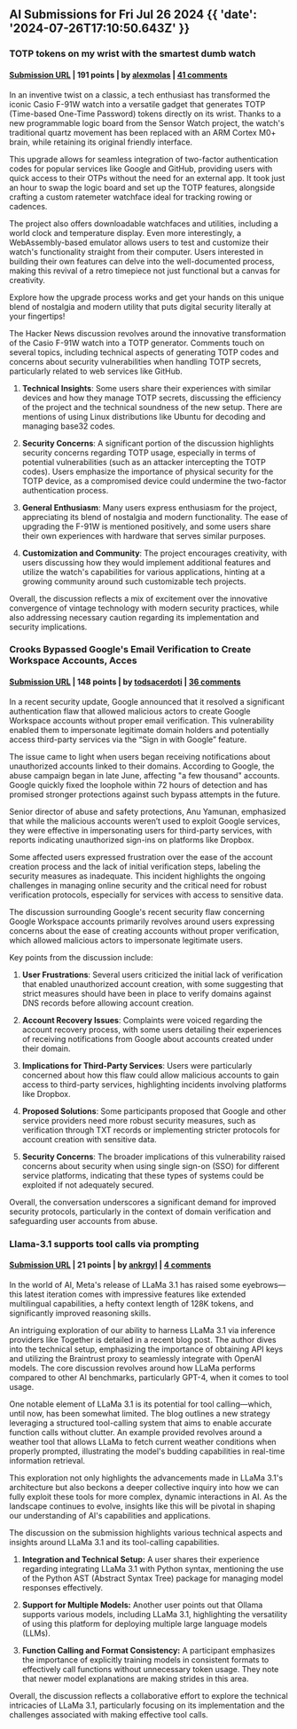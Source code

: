 ## AI Submissions for Fri Jul 26 2024 {{ 'date': '2024-07-26T17:10:50.643Z' }}

### TOTP tokens on my wrist with the smartest dumb watch

#### [Submission URL](https://blog.singleton.io/posts/2022-10-17-otp-on-wrist/) | 191 points | by [alexmolas](https://news.ycombinator.com/user?id=alexmolas) | [41 comments](https://news.ycombinator.com/item?id=41081435)

In an inventive twist on a classic, a tech enthusiast has transformed the iconic Casio F-91W watch into a versatile gadget that generates TOTP (Time-based One-Time Password) tokens directly on its wrist. Thanks to a new programmable logic board from the Sensor Watch project, the watch's traditional quartz movement has been replaced with an ARM Cortex M0+ brain, while retaining its original friendly interface.

This upgrade allows for seamless integration of two-factor authentication codes for popular services like Google and GitHub, providing users with quick access to their OTPs without the need for an external app. It took just an hour to swap the logic board and set up the TOTP features, alongside crafting a custom ratemeter watchface ideal for tracking rowing or cadences.

The project also offers downloadable watchfaces and utilities, including a world clock and temperature display. Even more interestingly, a WebAssembly-based emulator allows users to test and customize their watch's functionality straight from their computer. Users interested in building their own features can delve into the well-documented process, making this revival of a retro timepiece not just functional but a canvas for creativity.

Explore how the upgrade process works and get your hands on this unique blend of nostalgia and modern utility that puts digital security literally at your fingertips!

The Hacker News discussion revolves around the innovative transformation of the Casio F-91W watch into a TOTP generator. Comments touch on several topics, including technical aspects of generating TOTP codes and concerns about security vulnerabilities when handling TOTP secrets, particularly related to web services like GitHub.

1. **Technical Insights**: Some users share their experiences with similar devices and how they manage TOTP secrets, discussing the efficiency of the project and the technical soundness of the new setup. There are mentions of using Linux distributions like Ubuntu for decoding and managing base32 codes.

2. **Security Concerns**: A significant portion of the discussion highlights security concerns regarding TOTP usage, especially in terms of potential vulnerabilities (such as an attacker intercepting the TOTP codes). Users emphasize the importance of physical security for the TOTP device, as a compromised device could undermine the two-factor authentication process.

3. **General Enthusiasm**: Many users express enthusiasm for the project, appreciating its blend of nostalgia and modern functionality. The ease of upgrading the F-91W is mentioned positively, and some users share their own experiences with hardware that serves similar purposes.

4. **Customization and Community**: The project encourages creativity, with users discussing how they would implement additional features and utilize the watch's capabilities for various applications, hinting at a growing community around such customizable tech projects.

Overall, the discussion reflects a mix of excitement over the innovative convergence of vintage technology with modern security practices, while also addressing necessary caution regarding its implementation and security implications.

### Crooks Bypassed Google's Email Verification to Create Workspace Accounts, Acces

#### [Submission URL](https://krebsonsecurity.com/2024/07/crooks-bypassed-googles-email-verification-to-create-workspace-accounts-access-3rd-party-services/) | 148 points | by [todsacerdoti](https://news.ycombinator.com/user?id=todsacerdoti) | [36 comments](https://news.ycombinator.com/item?id=41082502)

In a recent security update, Google announced that it resolved a significant authentication flaw that allowed malicious actors to create Google Workspace accounts without proper email verification. This vulnerability enabled them to impersonate legitimate domain holders and potentially access third-party services via the “Sign in with Google” feature.

The issue came to light when users began receiving notifications about unauthorized accounts linked to their domains. According to Google, the abuse campaign began in late June, affecting "a few thousand" accounts. Google quickly fixed the loophole within 72 hours of detection and has promised stronger protections against such bypass attempts in the future. 

Senior director of abuse and safety protections, Anu Yamunan, emphasized that while the malicious accounts weren’t used to exploit Google services, they were effective in impersonating users for third-party services, with reports indicating unauthorized sign-ins on platforms like Dropbox. 

Some affected users expressed frustration over the ease of the account creation process and the lack of initial verification steps, labeling the security measures as inadequate. This incident highlights the ongoing challenges in managing online security and the critical need for robust verification protocols, especially for services with access to sensitive data.

The discussion surrounding Google's recent security flaw concerning Google Workspace accounts primarily revolves around users expressing concerns about the ease of creating accounts without proper verification, which allowed malicious actors to impersonate legitimate users. 

Key points from the discussion include:

1. **User Frustrations**: Several users criticized the initial lack of verification that enabled unauthorized account creation, with some suggesting that strict measures should have been in place to verify domains against DNS records before allowing account creation.

2. **Account Recovery Issues**: Complaints were voiced regarding the account recovery process, with some users detailing their experiences of receiving notifications from Google about accounts created under their domain. 

3. **Implications for Third-Party Services**: Users were particularly concerned about how this flaw could allow malicious accounts to gain access to third-party services, highlighting incidents involving platforms like Dropbox.

4. **Proposed Solutions**: Some participants proposed that Google and other service providers need more robust security measures, such as verification through TXT records or implementing stricter protocols for account creation with sensitive data.

5. **Security Concerns**: The broader implications of this vulnerability raised concerns about security when using single sign-on (SSO) for different service platforms, indicating that these types of systems could be exploited if not adequately secured.

Overall, the conversation underscores a significant demand for improved security protocols, particularly in the context of domain verification and safeguarding user accounts from abuse.

### Llama-3.1 supports tool calls via prompting

#### [Submission URL](https://www.braintrust.dev/docs/cookbook/recipes/LLaMa-3_1-Tools) | 21 points | by [ankrgyl](https://news.ycombinator.com/user?id=ankrgyl) | [4 comments](https://news.ycombinator.com/item?id=41081460)

In the world of AI, Meta's release of LLaMa 3.1 has raised some eyebrows—this latest iteration comes with impressive features like extended multilingual capabilities, a hefty context length of 128K tokens, and significantly improved reasoning skills. 

An intriguing exploration of our ability to harness LLaMa 3.1 via inference providers like Together is detailed in a recent blog post. The author dives into the technical setup, emphasizing the importance of obtaining API keys and utilizing the Braintrust proxy to seamlessly integrate with OpenAI models. The core discussion revolves around how LLaMa performs compared to other AI benchmarks, particularly GPT-4, when it comes to tool usage.

One notable element of LLaMa 3.1 is its potential for tool calling—which, until now, has been somewhat limited. The blog outlines a new strategy leveraging a structured tool-calling system that aims to enable accurate function calls without clutter. An example provided revolves around a weather tool that allows LLaMa to fetch current weather conditions when properly prompted, illustrating the model's budding capabilities in real-time information retrieval.

This exploration not only highlights the advancements made in LLaMa 3.1's architecture but also beckons a deeper collective inquiry into how we can fully exploit these tools for more complex, dynamic interactions in AI. As the landscape continues to evolve, insights like this will be pivotal in shaping our understanding of AI's capabilities and applications.

The discussion on the submission highlights various technical aspects and insights around LLaMa 3.1 and its tool-calling capabilities. 

1. **Integration and Technical Setup:** A user shares their experience regarding integrating LLaMa 3.1 with Python syntax, mentioning the use of the Python AST (Abstract Syntax Tree) package for managing model responses effectively.

2. **Support for Multiple Models:** Another user points out that Ollama supports various models, including LLaMa 3.1, highlighting the versatility of using this platform for deploying multiple large language models (LLMs).

3. **Function Calling and Format Consistency:** A participant emphasizes the importance of explicitly training models in consistent formats to effectively call functions without unnecessary token usage. They note that newer model explanations are making strides in this area.

Overall, the discussion reflects a collaborative effort to explore the technical intricacies of LLaMa 3.1, particularly focusing on its implementation and the challenges associated with making effective tool calls.

